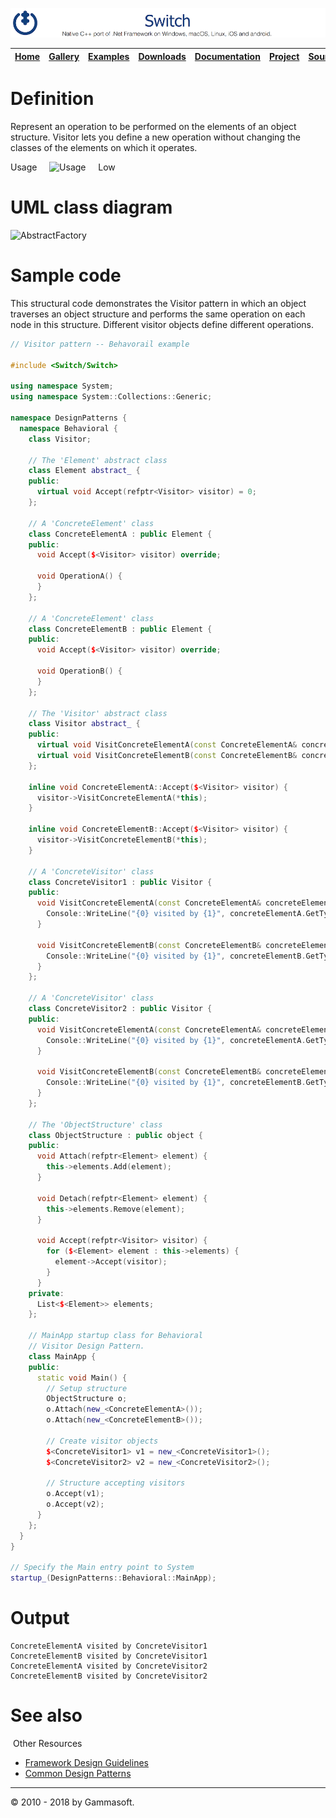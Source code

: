 [![Switch Header](Pictures/SwitchNativeC++port.png)](https://gammasoft71.wixsite.com/switch)

| [Home](Home.md) | [Gallery](Gallery.md) | [Examples](Examples.md) | [Downloads](Downloads.md) | [Documentation](Documentation.md) | [Project](https://sourceforge.net/projects/switchpro) | [Source](https://github.com/gammasoft71/switch) | [License](License.md) | [Gammasoft](https://gammasoft71.wixsite.com/gammasoft) |
|-----------------|-----------------------|-------------------------|-------------------------|-----------------------------------|-------------------------------------------------------|-------------------------------------------------|-----------------------|---------------------------------------------------------|

# Definition

Represent an operation to be performed on the elements of an object structure. Visitor lets you define a new operation without changing the classes of the elements on which it operates.

Usage     ![Usage](Pictures/Usage1.png)     Low

# UML class diagram

![AbstractFactory](Pictures/DesignPatterns/visitor.gif)

# Sample code

This structural code demonstrates the Visitor pattern in which an object traverses an object structure and performs the same operation on each node in this structure. Different visitor objects define different operations.

```c++
// Visitor pattern -- Behavorail example
 
#include <Switch/Switch>
 
using namespace System;
using namespace System::Collections::Generic;
 
namespace DesignPatterns {
  namespace Behavioral {
    class Visitor;
    
    // The 'Element' abstract class
    class Element abstract_ {
    public:
      virtual void Accept(refptr<Visitor> visitor) = 0;
    };
    
    // A 'ConcreteElement' class
    class ConcreteElementA : public Element {
    public:
      void Accept($<Visitor> visitor) override;
      
      void OperationA() {
      }
    };
    
    // A 'ConcreteElement' class
    class ConcreteElementB : public Element {
    public:
      void Accept($<Visitor> visitor) override;
      
      void OperationB() {
      }
    };
    
    // The 'Visitor' abstract class
    class Visitor abstract_ {
    public:
      virtual void VisitConcreteElementA(const ConcreteElementA& concreteElementA) = 0;
      virtual void VisitConcreteElementB(const ConcreteElementB& concreteElementB) = 0;
    };
 
    inline void ConcreteElementA::Accept($<Visitor> visitor) {
      visitor->VisitConcreteElementA(*this);
    }
 
    inline void ConcreteElementB::Accept($<Visitor> visitor) {
      visitor->VisitConcreteElementB(*this);
    }
    
    // A 'ConcreteVisitor' class
    class ConcreteVisitor1 : public Visitor {
    public:
      void VisitConcreteElementA(const ConcreteElementA& concreteElementA) override {
        Console::WriteLine("{0} visited by {1}", concreteElementA.GetType().Name, this->GetType().Name);
      }
      
      void VisitConcreteElementB(const ConcreteElementB& concreteElementB) override {
        Console::WriteLine("{0} visited by {1}", concreteElementB.GetType().Name, this->GetType().Name);
      }
    };
    
    // A 'ConcreteVisitor' class
    class ConcreteVisitor2 : public Visitor {
    public:
      void VisitConcreteElementA(const ConcreteElementA& concreteElementA) override {
        Console::WriteLine("{0} visited by {1}", concreteElementA.GetType().Name, this->GetType().Name);
      }
      
      void VisitConcreteElementB(const ConcreteElementB& concreteElementB) override {
        Console::WriteLine("{0} visited by {1}", concreteElementB.GetType().Name, this->GetType().Name);
      }
    };
    
    // The 'ObjectStructure' class
    class ObjectStructure : public object {
    public:
      void Attach(refptr<Element> element) {
        this->elements.Add(element);
      }
      
      void Detach(refptr<Element> element) {
        this->elements.Remove(element);
      }
      
      void Accept(refptr<Visitor> visitor) {
        for ($<Element> element : this->elements) {
          element->Accept(visitor);
        }
      }
    private:
      List<$<Element>> elements;
    };
 
    // MainApp startup class for Behavioral
    // Visitor Design Pattern.
    class MainApp {
    public:
      static void Main() {
        // Setup structure
        ObjectStructure o;
        o.Attach(new_<ConcreteElementA>());
        o.Attach(new_<ConcreteElementB>());
        
        // Create visitor objects
        $<ConcreteVisitor1> v1 = new_<ConcreteVisitor1>();
        $<ConcreteVisitor2> v2 = new_<ConcreteVisitor2>();
        
        // Structure accepting visitors
        o.Accept(v1);
        o.Accept(v2);
      }
    };
  }
}
 
// Specify the Main entry point to System
startup_(DesignPatterns::Behavioral::MainApp);
```

# Output

```
ConcreteElementA visited by ConcreteVisitor1
ConcreteElementB visited by ConcreteVisitor1
ConcreteElementA visited by ConcreteVisitor2
ConcreteElementB visited by ConcreteVisitor2
```

# See also
​
Other Resources

* [Framework Design Guidelines](FrameworkDesignGuidelines.md)
* [Common Design Patterns](CommonDesignPatterns.md)

______________________________________________________________________________________________

© 2010 - 2018 by Gammasoft.
